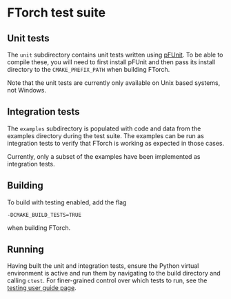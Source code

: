 # FTorch test suite

## Unit tests

The `unit` subdirectory contains unit tests written using
[pFUnit](https://github.com/Goddard-Fortran-Ecosystem/pFUnit). To be able to
compile these, you will need to first install pFUnit and then pass its install
directory to the `CMAKE_PREFIX_PATH` when building FTorch.

Note that the unit tests are currently only available on Unix based systems, not Windows.


## Integration tests

The `examples` subdirectory is populated with code and data from the examples
directory during the test suite. The examples can be run as integration tests to
verify that FTorch is working as expected in those cases.

Currently, only a subset of the examples have been implemented as integration
tests.

## Building

To build with testing enabled, add the flag
```
-DCMAKE_BUILD_TESTS=TRUE
```
when building FTorch.

## Running

Having built the unit and integration tests, ensure the Python virtual
environment is active and run them by navigating to the build directory and
calling `ctest`. For finer-grained control over which tests to run, see the
[testing user guide page](https://cambridge-iccs.github.io/FTorch/page/testing.html).
